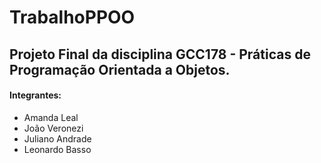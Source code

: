 # TrabalhoPPOO
## Projeto Final da disciplina GCC178 - Práticas de Programação Orientada a Objetos.  
#### Integrantes:  
- Amanda Leal  
- João Veronezi  
- Juliano Andrade  
- Leonardo Basso  
